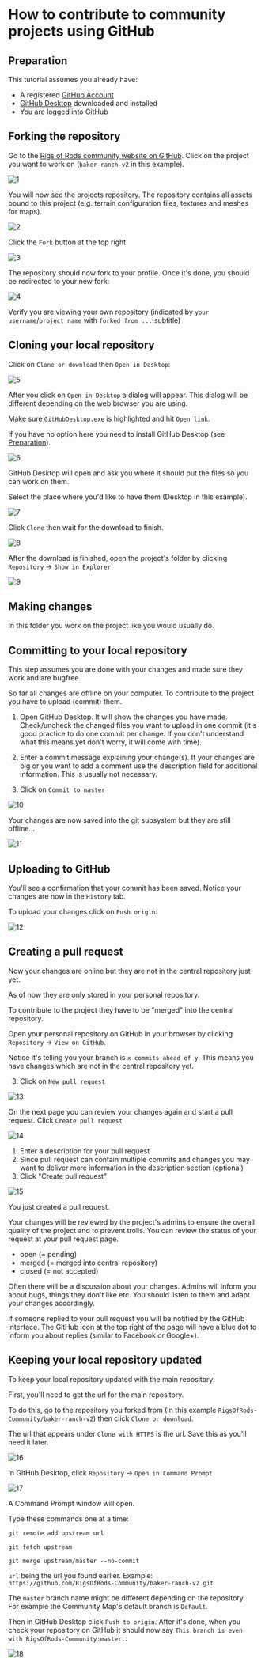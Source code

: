 How to contribute to community projects using GitHub
============


## Preparation

This tutorial assumes you already have:
* A registered [GitHub Account](https://github.com/join)
* [GitHub Desktop](https://desktop.github.com/) downloaded and installed
* You are logged into GitHub
  
## Forking the repository

Go to the [Rigs of Rods community website on GitHub](https://github.com/RigsOfRods-Community). Click on the project you want to work on (`baker-ranch-v2` in this example). 
  
![1](../images/github-1.png)

You will now see the projects repository. The repository contains all assets bound to this project (e.g. terrain configuration files, textures and meshes for maps).

![2](../images/github-2.png)

Click the `Fork` button at the top right

![3](../images/github-3.png)

The repository should now fork to your profile. Once it's done, you should be redirected to your new fork:

![4](../images/github-4.png)

Verify you are viewing your own repository (indicated by `your username`/`project name` with `forked from ...` subtitle)

## Cloning your local repository

Click on `Clone or download` then `Open in Desktop`:
  
![5](../images/github-5.png)

After you click on `Open in Desktop` a dialog will appear. This dialog will be different depending on the web browser you are using. 

Make sure `GitHubDesktop.exe` is highlighted and hit `Open link`.

If you have no option here you need to install GitHub Desktop (see [Preparation](#preparation)). 
  
![6](../images/github-6.png)

GitHub Desktop will open and ask you where it should put the files so you can work on them. 

Select the place where you'd like to have them (Desktop in this example). 

![7](../images/github-7.png)

Click `Clone` then wait for the download to finish. 

![8](../images/github-8.png)

After the download is finished, open the project's folder by clicking `Repository` -> `Show in Explorer`
  
![9](../images/github-9.png)

## Making changes

In this folder you work on the project like you would usually do.
 
## Committing to your local repository

This step assumes you are done with your changes and made sure they work and are bugfree.

So far all changes are offline on your computer. To contribute to the project you have to upload (commit) them.

1. Open GitHub Desktop. It will show the changes you have made. Check/uncheck the changed files you want to upload in one commit (it's good practice to do one commit per change. If you don't understand what this means yet don't worry, it will come with time).

2. Enter a commit message explaining your change(s). If your changes are big or you want to add a comment use the description field for additional information. This is usually not necessary.

3. Click on `Commit to master` 

![10](../images/github-10.png)

Your changes are now saved into the git subsystem but they are still offline...

![11](../images/github-11.png)

## Uploading to GitHub

You'll see a confirmation that your commit has been saved. Notice your changes are now in the `History` tab.

To upload your changes click on `Push origin`:

![12](../images/github-12.png)

## Creating a pull request

Now your changes are online but they are not in the central repository just yet. 

As of now they are only stored in your personal repository. 

To contribute to the project they have to be "merged" into the central repository.

Open your personal repository on GitHub in your browser by clicking `Repository` -> `View on GitHub`.

Notice it's telling you your branch is `x commits ahead of y`. This means you have changes which are not in the central repository yet.

3. Click on `New pull request`
  
![13](../images/github-13.png)

On the next page you can review your changes again and start a pull request. Click `Create pull request`
  
![14](../images/github-14.png)

1. Enter a description for your pull request
2. Since pull request can contain multiple commits and changes you may want to deliver more information in the description section (optional) 
3. Click "Create pull request"
  
![15](../images/github-15.png)

You just created a pull request. 

Your changes will be reviewed by the project's admins to ensure the overall quality of the project and to prevent trolls.
You can review the status of your request at your pull request page. 

* open (= pending)
* merged (= merged into central repository) 
* closed (= not accepted)

Often there will be a discussion about your changes. Admins will inform you about bugs, things they don't like etc. You should listen to them and adapt your changes accordingly.

If someone replied to your pull request you will be notified by the GitHub interface. The GitHub icon at the top right of the page will have a blue dot to inform you about replies (similar to Facebook or Google+).
  
## Keeping your local repository updated

To keep your local repository updated with the main repository:

First, you'll need to get the url for the main repository. 

To do this, go to the repository you forked from (In this example `RigsOfRods-Community/baker-ranch-v2`) then click `Clone or download`.

The url that appears under `Clone with HTTPS` is the url. Save this as you'll need it later.

![16](../images/github-16.png)

In GitHub Desktop, click `Repository` -> `Open in Command Prompt`

![17](../images/github-17.png)

A Command Prompt window will open. 

Type these commands one at a time:

```
git remote add upstream url

git fetch upstream

git merge upstream/master --no-commit
```

`url` being the url you found earlier. Example: `https://github.com/RigsOfRods-Community/baker-ranch-v2.git`

The `master` branch name might be different depending on the repository. For example the Community Map's default branch is `Default`.

Then in GitHub Desktop click `Push to origin`. After it's done, when you check your repository on GitHub it should now say `This branch is even with RigsOfRods-Community:master.`:

![18](../images/github-18.png)



